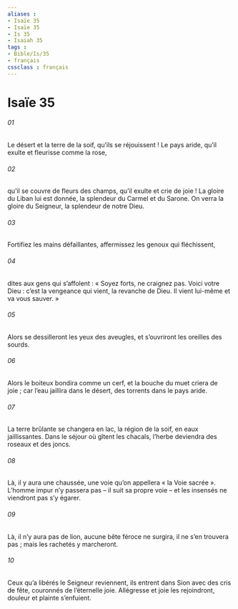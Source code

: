 ```yaml
---
aliases : 
- Isaïe 35
- Isaïe 35
- Is 35
- Isaiah 35
tags : 
- Bible/Is/35
- français
cssclass : français
---
```


# Isaïe 35

###### 01
Le désert et la terre de la soif,
qu’ils se réjouissent !
Le pays aride, qu’il exulte
et fleurisse comme la rose,
###### 02
qu’il se couvre de fleurs des champs,
qu’il exulte et crie de joie !
La gloire du Liban lui est donnée,
la splendeur du Carmel et du Sarone.
On verra la gloire du Seigneur,
la splendeur de notre Dieu.
###### 03
Fortifiez les mains défaillantes,
affermissez les genoux qui fléchissent,
###### 04
dites aux gens qui s’affolent :
« Soyez forts, ne craignez pas.
Voici votre Dieu :
c’est la vengeance qui vient,
la revanche de Dieu.
Il vient lui-même
et va vous sauver. »
###### 05
Alors se dessilleront les yeux des aveugles,
et s’ouvriront les oreilles des sourds.
###### 06
Alors le boiteux bondira comme un cerf,
et la bouche du muet criera de joie ;
car l’eau jaillira dans le désert,
des torrents dans le pays aride.
###### 07
La terre brûlante se changera en lac,
la région de la soif, en eaux jaillissantes.
Dans le séjour où gîtent les chacals,
l’herbe deviendra des roseaux et des joncs.
###### 08
Là, il y aura une chaussée, une voie
qu’on appellera « la Voie sacrée ».
L’homme impur n’y passera pas
– il suit sa propre voie –
et les insensés ne viendront pas s’y égarer.
###### 09
Là, il n’y aura pas de lion,
aucune bête féroce ne surgira,
il ne s’en trouvera pas ;
mais les rachetés y marcheront.
###### 10
Ceux qu’a libérés le Seigneur reviennent,
ils entrent dans Sion avec des cris de fête,
couronnés de l’éternelle joie.
Allégresse et joie les rejoindront,
douleur et plainte s’enfuient.
